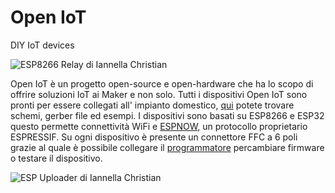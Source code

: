 # Open IoT

DIY IoT devices

![ESP8266 Relay di Iannella Christian](https://github.com/ChristianIannella/Open-IoT/blob/main/Media/Photo/ESP8266_Relay.JPG)


Open IoT è un progetto open-source e open-hardware che ha lo scopo di offrire soluzioni IoT ai Maker e non solo.
Tutti i dispositivi Open IoT sono pronti per essere collegati all' impianto domestico, [qui](https://github.com/ChristianIannella/Open-IoT/tree/main) potete trovare schemi, gerber file ed esempi.
I dispositivi sono basati su ESP8266 e ESP32 questo permette connettività WiFi e [ESPNOW](https://www.espressif.com/en/solutions/low-power-solutions/esp-now), un protocollo proprietario ESPRESSIF. 
Su ogni dispositivo è presente un connettore FFC a 6 poli grazie al quale è possibile collegare il [programmatore](https://github.com/ChristianIannella/Open-IoT/tree/main/ESP%20Updater) percambiare firmware o testare il dispositivo.

![ESP Uploader di Iannella Christian](https://github.com/ChristianIannella/Open-IoT/blob/main/Media/Photo/ESP_Uploader.JPG)



